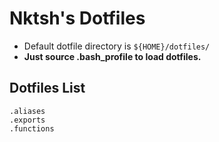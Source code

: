 Nktsh's Dotfiles
================


- Default dotfile directory is `${HOME}/dotfiles/`
- **Just source .bash_profile to load dotfiles.**

Dotfiles List
-------------

```
.aliases
.exports
.functions
```
